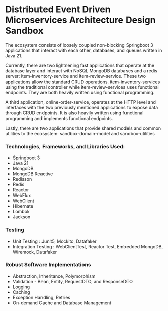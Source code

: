 # Distributed Event Driven Microservices Architecture Design Sandbox
The ecosystem consists of loosely coupled non-blocking Springboot 3 applications that interact with each other, databases, and queues written in Java 21.

Currently, there are two lightnening fast applications that operate at the database layer and interact with NoSQL MongoDB databases and a redis server: item-inventory-service and item-review-service. These two applications allow the standard CRUD operations. item-inventory-services using the traditional controller while item-review-services uses functional endpoints. They are both heavily written using functional programming.

A third application, online-order-service, operates at the HTTP level and interfaces with the two previously mentioned applications to expose data through CRUD endpoints. It is also heavily written using functional programming and implements functional endpoints.

Lastly, there are two applications that provide shared models and common utilities to the ecosystem: sandbox-domain-model and sandbox-utilities

### Technologies, Frameworks, and Libraries Used:
- Springboot 3
- Java 21
- MongoDB
- MongoDB Reactive
- Redisson
- Redis
- Reactor
- WebFlux
- WebClient
- Hibernate
- Lombok
- Jackson

### Testing
- Unit Testing : Junit5, Mockito, Datafaker
- Integration Testing : WebClientTest, Reactor Test, Embedded MongoDB, Wiremock, Datafaker

### Robust Software Implementations
- Abstraction, Inheritance, Polymorphism 
- Validation - Bean, Entity, RequestDTO, and ResponseDTO
- Logging
- Caching
- Exception Handling, Retries
- On-demand Cache and Database Management
